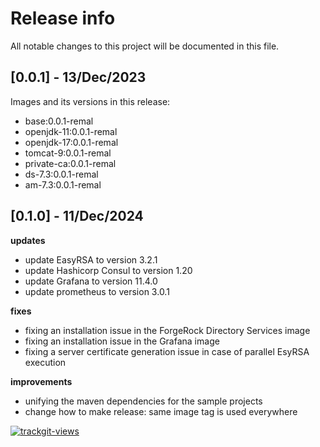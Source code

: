 # Release info

All notable changes to this project will be documented in this file.

## [0.0.1] - 13/Dec/2023
Images and its versions in this release:
* base:0.0.1-remal
* openjdk-11:0.0.1-remal
* openjdk-17:0.0.1-remal
* tomcat-9:0.0.1-remal
* private-ca:0.0.1-remal
* ds-7.3:0.0.1-remal
* am-7.3:0.0.1-remal

## [0.1.0] - 11/Dec/2024
**updates**
* update EasyRSA to version 3.2.1
* update Hashicorp Consul to version 1.20
* update Grafana to  version 11.4.0
* update prometheus to version 3.0.1

**fixes**
* fixing an installation issue in the ForgeRock Directory Services image
* fixing an installation issue in the Grafana image
* fixing a server certificate generation issue in case of parallel EsyRSA execution

**improvements**
* unifying the maven dependencies for the sample projects
* change how to make release: same image tag is used everywhere

<a href="https://trackgit.com">
  <img src="https://us-central1-trackgit-analytics.cloudfunctions.net/token/ping/lcfhkdub7k2lpj33n2cl" alt="trackgit-views" />
</a>
